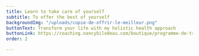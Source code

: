 ```yaml
---
title: Learn to take care of yourself
subtitle: To offer the best of yourself
backgroundImg: "/uploads/copie-de-offrir-le-meilleur.png"
buttonText: Transform your life with my holistic health approach
buttonLink: https://coaching.nancybilodeau.com/boutique/programme-de-transformation
order: 2

---
```

